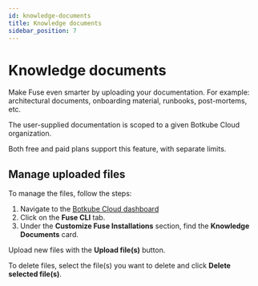 ```yaml
---
id: knowledge-documents
title: Knowledge documents
sidebar_position: 7
---
```


# Knowledge documents

Make Fuse even smarter by uploading your documentation. For example: architectural documents, onboarding material, runbooks, post-mortems, etc.

The user-supplied documentation is scoped to a given Botkube Cloud organization.

Both free and paid plans support this feature, with separate limits.

## Manage uploaded files

To manage the files, follow the steps:

1. Navigate to the [Botkube Cloud dashboard](https://app.botkube.io)
2. Click on the **Fuse CLI** tab.
3. Under the **Customize Fuse Installations** section, find the **Knowledge Documents** card.

Upload new files with the **Upload file(s)** button.

To delete files, select the file(s) you want to delete and click **Delete selected file(s)**.
